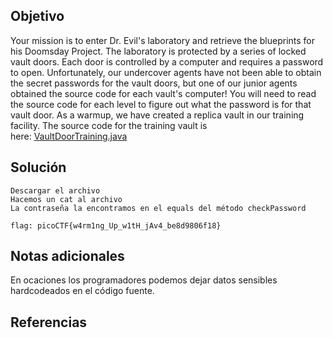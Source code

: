 ## Objetivo

Your mission is to enter Dr. Evil's laboratory and retrieve the blueprints for his Doomsday Project. The laboratory is protected by a series of locked vault doors. Each door is controlled by a computer and requires a password to open. Unfortunately, our undercover agents have not been able to obtain the secret passwords for the vault doors, but one of our junior agents obtained the source code for each vault's computer! You will need to read the source code for each level to figure out what the password is for that vault door. As a warmup, we have created a replica vault in our training facility. The source code for the training vault is here: [VaultDoorTraining.java](https://jupiter.challenges.picoctf.org/static/a4a1ca9c54d8fac9404f9cbc50d9751a/VaultDoorTraining.java)
## Solución

```
Descargar el archivo
Hacemos un cat al archivo
La contraseña la encontramos en el equals del método checkPassword

flag: picoCTF{w4rm1ng_Up_w1tH_jAv4_be8d9806f18}
```
## Notas adicionales

En ocaciones los programadores podemos dejar datos sensibles hardcodeados en el código fuente.

## Referencias